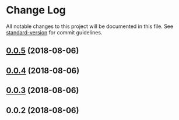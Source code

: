 # Change Log

All notable changes to this project will be documented in this file. See [standard-version](https://github.com/conventional-changelog/standard-version) for commit guidelines.

<a name="0.0.5"></a>
## [0.0.5](https://github.com/jaspercayne/MineboxxConsole/compare/v0.0.4...v0.0.5) (2018-08-06)



<a name="0.0.4"></a>
## [0.0.4](https://github.com/jaspercayne/MineboxxConsole/compare/v0.0.3...v0.0.4) (2018-08-06)



<a name="0.0.3"></a>
## [0.0.3](https://github.com/jaspercayne/MineboxxConsole/compare/v0.0.2...v0.0.3) (2018-08-06)



<a name="0.0.2"></a>
## 0.0.2 (2018-08-06)
